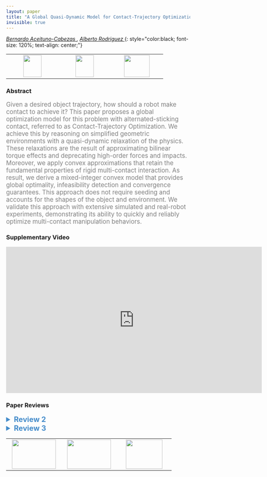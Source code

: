 ```yaml
---
layout: paper
title: "A Global Quasi-Dynamic Model for Contact-Trajectory Optimization in Manipulation"
invisible: true
---
```

*[Bernardo Aceituno-Cabezas ](http://aceituno.mit.edu/),  [Alberto Rodriguez ](https://meche.mit.edu/people/faculty/ALBERTOR@MIT.EDU)*
{: style="color:black; font-size: 120%; text-align: center;"}

<table width="30%"> <tr>
<td style="width: 20%; text-align: center;"><a href="http://www.roboticsproceedings.org/rss16/p047.pdf"><img src="{{ site.baseurl }}/images/paper_link.png"
width = "50"  height = "60"/> </a> </td>

<td style="width: 20%; text-align: center;"><a href="https://github.com/baceituno/QuasiDynamics"><img src="{{ site.baseurl }}/images/software_link.png"
width = "50"  height = "60"/> </a> </td>

<td style="width: 20%; text-align: center;"><a href="nan"><img src="{{ site.baseurl }}/images/pheedloop_link.png"
width = "70"  height = "60"/> </a> </td>

</tr></table>

### Abstract
<html><p style="color:gray; font-size: 120%; text-align: justified;">
Given a desired object trajectory, how should a robot make contact to achieve it? This paper proposes a global optimization model for this problem with alternated-sticking contact, referred to as Contact-Trajectory Optimization. We achieve this by reasoning on simplified geometric environments with a quasi-dynamic relaxation of the physics. These relaxations are the result of approximating bilinear torque effects and deprecating high-order forces and impacts. Moreover, we apply convex approximations that retain the fundamental properties of rigid multi-contact interaction. As result, we derive a mixed-integer convex model that provides global optimality, infeasibility detection and convergence guarantees. This approach does not require seeding and accounts for the shapes of the object and environment. We validate this approach with extensive simulated and real-robot experiments, demonstrating its ability to quickly and reliably optimize multi-contact manipulation behaviors.  
</p></html>

### Supplementary Video
<iframe width="700" height="400" src="https://www.youtube.com/embed/-b_e18kwIdw " frameborder="0" allow="accelerometer; autoplay; encrypted-media; gyroscope; picture-in-picture" allowfullscreen></iframe>

### Paper Reviews
<details><summary style="font-size:20px; color:#438BCA; cursor: pointer;"><b> Review 2</b></summary>
<p style="color:gray; font-size: 120%; text-align: justified; white-space: pre-line">
Planning through contacts for manipulation has been considered difficult because solvers often find bad local minima and takes huge computation load. This work provides global optimality and fast computation speed without sacrificing too much modeling accuracy. Although it doesn't fully solve the planning problem (object motion is given), the contribution is still important.

Overall the paper is well written and easy to follow. The problem formulation and key idea are clear. Results are well presented.

A few things to think about:

* MIQP doesn't scale well with the number of contacts and time steps, such as in [16]. Why is this formulation fast? Is it because the problems are not big enough, or is there something in this work that greatly influences the computation?

* The approximation produces necessary conditions. Before testing in experiments, is there a way to check if a solution is actually feasible?

* Is the Non-penetration constraint necessary? Is CT7 (non-penetration) redundant since you already have finger position constraint in CT3 (contact constraints)?

* How do you pick the initial solution for the optimization? Is it random? Although the algorithm can find the optimal solution, does the computation time depend much on the quality of initial solution?

* The experiment is done by robots "guided through position commands". How is the force related command executed?


A list of small issues:
----------------------
In Abstract:
"approximating bilinear torque effects and deprecating inertial effects and impacts." Not clear what that means

"Since we provide the object motion as an input and we
assume an uniform pressure distribution on the object facets,
the contact schedule between the object and the environment is
also known. "
Why do you need uniform pressure assumption? You can use point approximation to edge contacts even when the pressure is not uniform.

typo in VI.A: "the model chooses to place a second ﬁnger to push on the ground a generate additional reaction force"

"one ﬁnger results sufﬁcient." -> " one ﬁnger is sufﬁcient."

All the double quotes: ”end” ->  “end”

More typos
"However, two ﬁngers are required rotate the block around int geometric center."
"Our model is accounts for the environment and object shape"

</p> </details>

<details><summary style="font-size:20px; color:#438BCA; cursor: pointer;"><b> Review 3</b></summary>
<p style="color:gray; font-size: 120%; text-align: justified; white-space: pre-line">

The paper addresses an important and timely topic: optimization for contact-based manipulation. The method generates contact trajectories for a wide variety of manipulation primitives, which is impressive. I appreciate the clarity with which the paper is written; it was a pleasure to read.

Contact-based optimization is definitely still an open problem and we need more work in this area. In that sense, this paper is a valuable contribution, as it proposes new and potentially useful techniques. But the paper can be more clear on how/why the proposed method is better than other recently proposed trajectory optimization methods (many of these methods are referenced in the paper and for example include methods from Todorov's and Tedrake's groups). I understand that the problem is a bit different, i.e. the current work assumes the motion of the object is given, but this should in general make the problem easier to solve, not more difficult, and existing methods can be used with the object motion variables fixed. It is not clear why fixing the object motion variables is an advantage.

The results are impressive in terms of the variety of primitives the method can solve for, but in terms of the two key problems most contact optimization methods suffer from - computational expense and difficulty of execution in real world - the results do not suggest much better performance.

A few other points to clarify are:

Can finger contact points jump between timesteps? Is continuity enforced? This would be important for realistic solutions when there is gravity. I can see there is a smoothness cost on the finger motion, but that is not a hard continuity constraint.

In Figure 6a, why does the optimizer choose to push down from the top, instead of pushing from the side? The optimization cost penalizes high contact forces and pushing from the side should require less force.

It would be good to describe in a bit more detail how the real world execution is performed. Is it pure position control? Are the force outputs of the optimization used at all?

A possibly relevant piece of work is from Lee, Lozano-Perez, and Kalebling, "Hierarchical planning for multi-contact non-prehensile manipulation". It is not exactly an optimization approach but it attacks a similar problem, and it solves the problems of generating object motion and contact forces separately in a hierarchical manner, which may be relevant to the particular approach this paper is taking.

</p> </details>

<table width="100%"><tr><td style="width: 30%; text-align: center;"><a href="{{ site.baseurl }}/program/papers/46"> <img src="{{ site.baseurl }}/images/previous_icon.png" width = "120"  height = "80"/> </a> </td>

<td style="width: 30%; text-align: center;"><a href="{{ site.baseurl }}/program/papers"> <img src="{{ site.baseurl }}/images/overview_icon.png" width = "120"  height = "80"/> </a> </td> 

<td style="width: 30%; text-align: center;"><a href="{{ site.baseurl }}/program/papers/48"> <img src="{{ site.baseurl }}/images/next_icon.png" width = "100"  height = "80"/> </a> </td> 

</tr></table>

